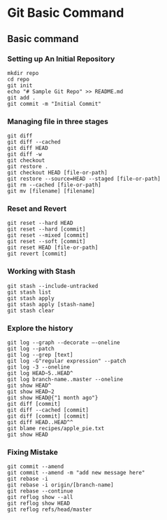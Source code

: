 # Git Basic Command
## Basic command
### Setting up An Initial Repository
```
mkdir repo
cd repo
git init
echo "# Sample Git Repo" >> README.md
git add .
git commit -m "Initial Commit"
```

### Managing file in three stages
```
git diff
git diff --cached
git diff HEAD
git diff -w
git checkout
git restore .
git checkout HEAD [file-or-path]
git restore --source=HEAD --staged [file-or-path]
git rm --cached [file-or-path]
git mv [filename] [filename]
```

### Reset and Revert
```
git reset --hard HEAD
git reset --hard [commit]
git reset --mixed [commit]
git reset --soft [commit]
git reset HEAD [file-or-path]
git revert [commit]
```

### Working with Stash
```
git stash --include-untracked
git stash list
git stash apply
git stash apply [stash-name]
git stash clear
```

### Explore the history
```
git log --graph --decorate —-oneline
git log --patch
git log --grep [text]
git log -G"regular expression" --patch
git log -3 --oneline
git log HEAD~5..HEAD^
git log branch-name..master --oneline
git show HEAD^
git show HEAD~2
git show HEAD@{"1 month ago"}
git diff [commit]
git diff --cached [commit]
git diff [commit] [commit]
git diff HEAD..HEAD^^
git blame recipes/apple_pie.txt
git show HEAD
```

### Fixing Mistake
```
git commit --amend
git commit --amend -m "add new message here"
git rebase -i
git rebase -i origin/[branch-name]
git rebase --continue
git reflog show --all
git reflog show HEAD
git reflog refs/head/master
```